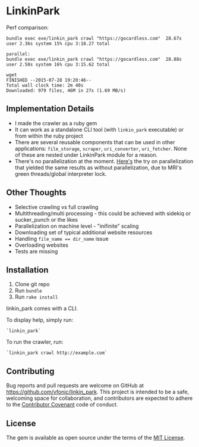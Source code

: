 # LinkinPark

Perf comparison:

```
bundle exec exe/linkin_park crawl "https://gocardless.com"  28.67s user 2.36s system 15% cpu 3:18.27 total

parallel:
bundle exec exe/linkin_park crawl "https://gocardless.com"  28.88s user 2.50s system 16% cpu 3:15.62 total

wget
FINISHED --2015-07-28 19:20:46--
Total wall clock time: 2m 40s
Downloaded: 979 files, 46M in 27s (1.69 MB/s)
```

Implementation Details
-----------------------

* I made the crawler as a ruby gem
* It can work as a standalone CLI tool (with `linkin_park` executable) or from within the ruby project
* There are several reusable components that can be used in other applications: `file_storage`, `scraper`, `uri_converter`, `uri_fetcher`. None of these are nested under LinkinPark module for a reason.
* There's no parallelization at the moment. [Here's](https://github.com/vfonic/linkin_park/commit/cccd526c0df1503628b05f0bb91a9a014a6f51ff) the try on parallelization that yielded the same results as without parallelization, due to MRI's green threads/global interpreter lock.

Other Thoughts
--------------

* Selective crawling vs full crawling
* Multithreading/multi processing - this could be achieved with sidekiq or sucker_punch or the likes
* Parallelization on machine level - "inifinite" scaling
* Downloading set of typical additional website resources
* Handling `file_name == dir_name` issue
* Overloading websites
* Tests are missing

## Installation

1. Clone git repo
2. Run `bundle`
2. Run `rake install`

linkin_park comes with a CLI.

To display help, simply run:

    `linkin_park`

To run the crawler, run:

    `linkin_park crawl http://example.com`


## Contributing

Bug reports and pull requests are welcome on GitHub at https://github.com/vfonic/linkin_park. This project is intended to be a safe, welcoming space for collaboration, and contributors are expected to adhere to the [Contributor Covenant](contributor-covenant.org) code of conduct.


## License

The gem is available as open source under the terms of the [MIT License](http://opensource.org/licenses/MIT).

